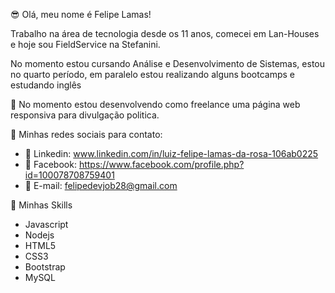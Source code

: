 😎 Olá, meu nome é Felipe Lamas!

Trabalho na área de tecnologia desde os 11 anos, comecei em Lan-Houses e hoje sou FieldService na Stefanini.

No momento estou cursando Análise e Desenvolvimento de Sistemas, estou no quarto período, em paralelo estou realizando alguns bootcamps e estudando inglês

🔭 No momento estou desenvolvendo como freelance uma página web responsiva para divulgação politica.

💬 Minhas redes sociais para contato:

- 🔗 Linkedin: www.linkedin.com/in/luiz-felipe-lamas-da-rosa-106ab0225
- 🔗 Facebook: https://www.facebook.com/profile.php?id=100078708759401
- 📧 E-mail: felipedevjob28@gmail.com


🚀 Minhas Skills
 - Javascript  
 - Nodejs 
 - HTML5 
 - CSS3 
 - Bootstrap  
 - MySQL 

